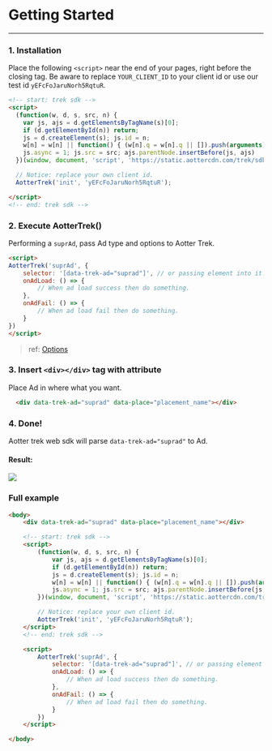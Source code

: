 # Getting Started
---

### 1. Installation

Place the following `<script>` near the end of your pages, right before the closing </body> tag.
Be aware to replace `YOUR_CLIENT_ID` to your client id or use our test id `yEFcFoJaruNorh5RqtuR`.

```html
<!-- start: trek sdk -->
<script>
  (function(w, d, s, src, n) {
    var js, ajs = d.getElementsByTagName(s)[0];
    if (d.getElementById(n)) return;
    js = d.createElement(s); js.id = n;
    w[n] = w[n] || function() { (w[n].q = w[n].q || []).push(arguments) }; w[n].l = 1 * new Date();
    js.async = 1; js.src = src; ajs.parentNode.insertBefore(js, ajs)
  })(window, document, 'script', 'https://static.aottercdn.com/trek/sdk/3.2.5/sdk.js', 'AotterTrek');

  // Notice: replace your own client id.
  AotterTrek('init', 'yEFcFoJaruNorh5RqtuR');

</script>
<!-- end: trek sdk -->
```

### 2. Execute AotterTrek()

Performing a `suprAd`, pass Ad type and options to Aotter Trek.

```html
<script>
AotterTrek('suprAd', {
    selector: '[data-trek-ad="suprad"]', // or passing element into it.
    onAdLoad: () => {
        // When ad load success then do something.
    },
    onAdFail: () => {
        // When ad load fail then do something.
    }
})
</script>
```

> ref: [Options](/Web/APIs#Options)

### 3. Insert `<div></div>` tag with attribute
 
Place Ad in where what you want.

```html
  <div data-trek-ad="suprad" data-place="placement_name"></div>
```

### 4. Done!
Aotter trek web sdk will parse `data-trek-ad="suprad"` to Ad.

#### Result:
![](/imgs/suprad.png)

### Full example

```html
<body>
    <div data-trek-ad="suprad" data-place="placement_name"></div>

    <!-- start: trek sdk -->
    <script>
        (function(w, d, s, src, n) {
            var js, ajs = d.getElementsByTagName(s)[0];
            if (d.getElementById(n)) return;
            js = d.createElement(s); js.id = n;
            w[n] = w[n] || function() { (w[n].q = w[n].q || []).push(arguments) }; w[n].l = 1 * new Date();
            js.async = 1; js.src = src; ajs.parentNode.insertBefore(js, ajs)
        })(window, document, 'script', 'https://static.aottercdn.com/trek/sdk/3.2.5/sdk.js', 'AotterTrek');

        // Notice: replace your own client id.
        AotterTrek('init', 'yEFcFoJaruNorh5RqtuR');
    </script>
    <!-- end: trek sdk -->

    <script>
        AotterTrek('suprAd', {
            selector: '[data-trek-ad="suprad"]', // or passing element into it.
            onAdLoad: () => {
                // When ad load success then do something.
            },
            onAdFail: () => {
                // When ad load fail then do something.
            }
        })
    </script>

</body>

```